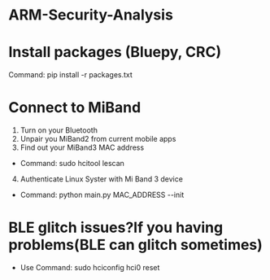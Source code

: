 # ARM-Security-Analysis

# Install packages (Bluepy, CRC)

Command: pip install -r packages.txt

# Connect to MiBand

1. Turn on your Bluetooth
2. Unpair you MiBand2 from current mobile apps
3. Find out your MiBand3 MAC address
-  Command: sudo hcitool lescan
4. Authenticate Linux Syster with Mi Band 3 device
-  Command: python main.py MAC_ADDRESS --init

# BLE glitch issues?If you having problems(BLE can glitch sometimes)

- Use Command: sudo hciconfig hci0 reset
